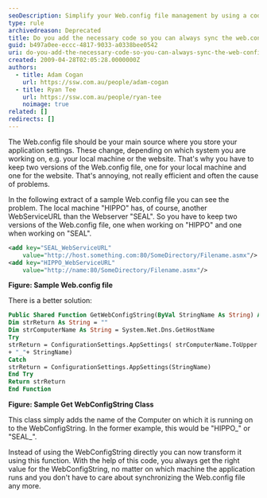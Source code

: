```yaml
---
seoDescription: Simplify your Web.config file management by using a code snippet that dynamically retrieves settings based on the computer name, eliminating the need for multiple configurations and promoting efficient development.
type: rule
archivedreason: Deprecated
title: Do you add the necessary code so you can always sync the web.config file?
guid: b497a0ee-eccc-4817-9033-a0338bee0542
uri: do-you-add-the-necessary-code-so-you-can-always-sync-the-web-config-file
created: 2009-04-28T02:05:28.0000000Z
authors:
  - title: Adam Cogan
    url: https://ssw.com.au/people/adam-cogan
  - title: Ryan Tee
    url: https://ssw.com.au/people/ryan-tee
    noimage: true
related: []
redirects: []
---
```


The Web.config file should be your main source where you store your application settings. These change, depending on which system you are working on, e.g. your local machine or the website. That's why you have to keep two versions of the Web.config file, one for your local machine and one for the website.
That's annoying, not really efficient and often the cause of problems.

<!--endintro-->

In the following extract of a sample Web.config file you can see the problem. The local machine "HIPPO" has, of course, another WebServiceURL than the Webserver "SEAL". So you have to keep two versions of the Web.config file, one when working on "HIPPO" and one when working on "SEAL".

```xml
<add key="SEAL_WebServiceURL"
    value="http://host.something.com:80/SomeDirectory/Filename.asmx"/>
<add key="HIPPO_WebServiceURL"
    value="http://name:80/SomeDirectory/Filename.asmx"/>
```

**Figure: Sample Web.config file**

There is a better solution:

```vb
Public Shared Function GetWebConfigString(ByVal StringName As String) As String
Dim strReturn As String = ""
Dim strComputerName As String = System.Net.Dns.GetHostName
Try
strReturn = ConfigurationSettings.AppSettings( strComputerName.ToUpper _
+ "_"+ StringName)
Catch
strReturn = ConfigurationSettings.AppSettings(StringName)
End Try
Return strReturn
End Function
```

**Figure: Sample Get WebConfigString Class**

This class simply adds the name of the Computer on which it is running on to the WebConfigString. In the former example, this would be "HIPPO\_" or "SEAL\_".

Instead of using the WebConfigString directly you can now transform it using this function. With the help of this code, you always get the right value for the WebConfigString, no matter on which machine the application runs and you don't have to care about synchronizing the Web.config file any more.
